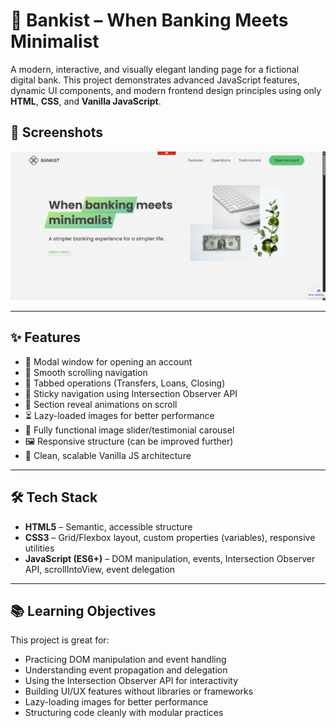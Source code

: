 # 🏦 Bankist – When Banking Meets Minimalist

A modern, interactive, and visually elegant landing page for a fictional digital bank. This project demonstrates advanced JavaScript features, dynamic UI components, and modern frontend design principles using only **HTML**, **CSS**, and **Vanilla JavaScript**.

## 📸 Screenshots

![Home](bankist.png)

---

## ✨ Features

- 💬 Modal window for opening an account
- 🧭 Smooth scrolling navigation
- 🔄 Tabbed operations (Transfers, Loans, Closing)
- 📌 Sticky navigation using Intersection Observer API
- 🎯 Section reveal animations on scroll
- ⏳ Lazy-loaded images for better performance
- 🧭 Fully functional image slider/testimonial carousel
- 🖼 Responsive structure (can be improved further)
- 🔧 Clean, scalable Vanilla JS architecture

---

## 🛠 Tech Stack

- **HTML5** – Semantic, accessible structure
- **CSS3** – Grid/Flexbox layout, custom properties (variables), responsive utilities
- **JavaScript (ES6+)** – DOM manipulation, events, Intersection Observer API, scrollIntoView, event delegation

---

## 📚 Learning Objectives

This project is great for:

- Practicing DOM manipulation and event handling
- Understanding event propagation and delegation
- Using the Intersection Observer API for interactivity
- Building UI/UX features without libraries or frameworks
- Lazy-loading images for better performance
- Structuring code cleanly with modular practices

